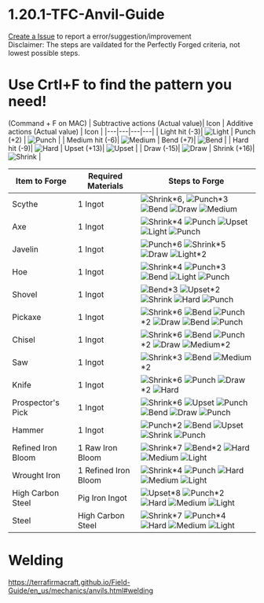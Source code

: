# 1.20.1-TFC-Anvil-Guide
[Create a Issue](https://github.com/Gottaloveeggs/1.20.1-TFC-Anvil-Guide/issues) to report a error/suggestion/improvement\
Disclaimer: The steps are vaildated for the Perfectly Forged criteria, not lowest possible steps.

# Use Crtl+F to find the pattern you need!
(Command + F on MAC)
| Subtractive actions (Actual value)|  Icon | Additive actions (Actual value) |  Icon |
|---|---|---|---|
| Light hit (-3)| ![Light](https://github.com/user-attachments/assets/9a527fb2-b5a3-4ab5-b5e2-011249d2fccf) | Punch (+2) | ![Punch](https://github.com/user-attachments/assets/f43d8668-5b81-4ef9-a869-dbcf43540196) |
| Medium hit (-6)| ![Medium](https://github.com/user-attachments/assets/97a9a9e3-ef8b-44e1-822d-1c5f8bda741e) | Bend (+7)| ![Bend](https://github.com/user-attachments/assets/5d086c68-ef30-494c-b422-e025ab4cb9b6) |
| Hard hit (-9)| ![Hard](https://github.com/user-attachments/assets/286cee82-912b-40bf-9875-2f680a1fb794) | Upset (+13)| ![Upset](https://github.com/user-attachments/assets/1f8ab5a3-a07b-4b0d-93bc-c1045fe7709a) |
| Draw (-15)| ![Draw](https://github.com/user-attachments/assets/45a07500-b019-405a-9bf9-e34201c6cf03) | Shrink (+16)| ![Shrink](https://github.com/user-attachments/assets/025a1080-86af-4fa9-9903-54a04e253e13) |

| Item to Forge | Required Materials | Steps to Forge |
|---|---|---|
|Scythe|1 Ingot| ![Shrink](https://github.com/user-attachments/assets/025a1080-86af-4fa9-9903-54a04e253e13)*6, ![Punch](https://github.com/user-attachments/assets/f43d8668-5b81-4ef9-a869-dbcf43540196)*3 ![Bend](https://github.com/user-attachments/assets/5d086c68-ef30-494c-b422-e025ab4cb9b6) ![Draw](https://github.com/user-attachments/assets/45a07500-b019-405a-9bf9-e34201c6cf03) ![Medium](https://github.com/user-attachments/assets/97a9a9e3-ef8b-44e1-822d-1c5f8bda741e)|
|Axe|1 Ingot| ![Shrink](https://github.com/user-attachments/assets/025a1080-86af-4fa9-9903-54a04e253e13)*4 ![Punch](https://github.com/user-attachments/assets/f43d8668-5b81-4ef9-a869-dbcf43540196) ![Upset](https://github.com/user-attachments/assets/1f8ab5a3-a07b-4b0d-93bc-c1045fe7709a) ![Light](https://github.com/user-attachments/assets/9a527fb2-b5a3-4ab5-b5e2-011249d2fccf) ![Punch](https://github.com/user-attachments/assets/f43d8668-5b81-4ef9-a869-dbcf43540196)|
|Javelin|1 Ingot|![Punch](https://github.com/user-attachments/assets/f43d8668-5b81-4ef9-a869-dbcf43540196)*6 ![Shrink](https://github.com/user-attachments/assets/025a1080-86af-4fa9-9903-54a04e253e13)*5 ![Draw](https://github.com/user-attachments/assets/45a07500-b019-405a-9bf9-e34201c6cf03)  ![Light](https://github.com/user-attachments/assets/9a527fb2-b5a3-4ab5-b5e2-011249d2fccf)*2|
|Hoe|1 Ingot|![Shrink](https://github.com/user-attachments/assets/025a1080-86af-4fa9-9903-54a04e253e13)*4 ![Punch](https://github.com/user-attachments/assets/f43d8668-5b81-4ef9-a869-dbcf43540196)*3 ![Bend](https://github.com/user-attachments/assets/5d086c68-ef30-494c-b422-e025ab4cb9b6) ![Light](https://github.com/user-attachments/assets/9a527fb2-b5a3-4ab5-b5e2-011249d2fccf) ![Punch](https://github.com/user-attachments/assets/f43d8668-5b81-4ef9-a869-dbcf43540196)|
|Shovel|1 Ingot|![Bend](https://github.com/user-attachments/assets/5d086c68-ef30-494c-b422-e025ab4cb9b6)*3 ![Upset](https://github.com/user-attachments/assets/1f8ab5a3-a07b-4b0d-93bc-c1045fe7709a)*2 ![Shrink](https://github.com/user-attachments/assets/025a1080-86af-4fa9-9903-54a04e253e13) ![Hard](https://github.com/user-attachments/assets/286cee82-912b-40bf-9875-2f680a1fb794) ![Punch](https://github.com/user-attachments/assets/f43d8668-5b81-4ef9-a869-dbcf43540196)
|Pickaxe| 1 Ingot | ![Shrink](https://github.com/user-attachments/assets/025a1080-86af-4fa9-9903-54a04e253e13)*6 ![Bend](https://github.com/user-attachments/assets/5d086c68-ef30-494c-b422-e025ab4cb9b6) ![Punch](https://github.com/user-attachments/assets/f43d8668-5b81-4ef9-a869-dbcf43540196)*2 ![Draw](https://github.com/user-attachments/assets/45a07500-b019-405a-9bf9-e34201c6cf03) ![Bend](https://github.com/user-attachments/assets/5d086c68-ef30-494c-b422-e025ab4cb9b6) ![Punch](https://github.com/user-attachments/assets/f43d8668-5b81-4ef9-a869-dbcf43540196) |
|Chisel| 1 Ingot | ![Shrink](https://github.com/user-attachments/assets/025a1080-86af-4fa9-9903-54a04e253e13)*6 ![Bend](https://github.com/user-attachments/assets/5d086c68-ef30-494c-b422-e025ab4cb9b6) ![Punch](https://github.com/user-attachments/assets/f43d8668-5b81-4ef9-a869-dbcf43540196)*2 ![Draw](https://github.com/user-attachments/assets/45a07500-b019-405a-9bf9-e34201c6cf03)  ![Medium](https://github.com/user-attachments/assets/97a9a9e3-ef8b-44e1-822d-1c5f8bda741e)*2
| Saw | 1 Ingot | ![Shrink](https://github.com/user-attachments/assets/025a1080-86af-4fa9-9903-54a04e253e13)*3 ![Bend](https://github.com/user-attachments/assets/5d086c68-ef30-494c-b422-e025ab4cb9b6) ![Medium](https://github.com/user-attachments/assets/97a9a9e3-ef8b-44e1-822d-1c5f8bda741e)*2 |
| Knife | 1 Ingot | ![Shrink](https://github.com/user-attachments/assets/025a1080-86af-4fa9-9903-54a04e253e13)*6 ![Punch](https://github.com/user-attachments/assets/f43d8668-5b81-4ef9-a869-dbcf43540196) ![Draw](https://github.com/user-attachments/assets/45a07500-b019-405a-9bf9-e34201c6cf03)*2 ![Hard](https://github.com/user-attachments/assets/286cee82-912b-40bf-9875-2f680a1fb794)
| Prospector's Pick | 1 Ingot | ![Shrink](https://github.com/user-attachments/assets/025a1080-86af-4fa9-9903-54a04e253e13)*6 ![Upset](https://github.com/user-attachments/assets/1f8ab5a3-a07b-4b0d-93bc-c1045fe7709a) ![Punch](https://github.com/user-attachments/assets/f43d8668-5b81-4ef9-a869-dbcf43540196) ![Bend](https://github.com/user-attachments/assets/5d086c68-ef30-494c-b422-e025ab4cb9b6) ![Draw](https://github.com/user-attachments/assets/45a07500-b019-405a-9bf9-e34201c6cf03) ![Punch](https://github.com/user-attachments/assets/f43d8668-5b81-4ef9-a869-dbcf43540196) |
| Hammer | 1 Ingot | ![Punch](https://github.com/user-attachments/assets/f43d8668-5b81-4ef9-a869-dbcf43540196)*2 ![Bend](https://github.com/user-attachments/assets/5d086c68-ef30-494c-b422-e025ab4cb9b6) ![Upset](https://github.com/user-attachments/assets/1f8ab5a3-a07b-4b0d-93bc-c1045fe7709a) ![Shrink](https://github.com/user-attachments/assets/025a1080-86af-4fa9-9903-54a04e253e13) ![Punch](https://github.com/user-attachments/assets/f43d8668-5b81-4ef9-a869-dbcf43540196) |
| Refined Iron Bloom | 1 Raw Iron Bloom | ![Shrink](https://github.com/user-attachments/assets/025a1080-86af-4fa9-9903-54a04e253e13)*7 ![Bend](https://github.com/user-attachments/assets/5d086c68-ef30-494c-b422-e025ab4cb9b6)*2 ![Hard](https://github.com/user-attachments/assets/286cee82-912b-40bf-9875-2f680a1fb794) ![Medium](https://github.com/user-attachments/assets/97a9a9e3-ef8b-44e1-822d-1c5f8bda741e) ![Light](https://github.com/user-attachments/assets/9a527fb2-b5a3-4ab5-b5e2-011249d2fccf) |
| Wrought Iron | 1 Refined Iron Bloom | ![Shrink](https://github.com/user-attachments/assets/025a1080-86af-4fa9-9903-54a04e253e13)*4 ![Punch](https://github.com/user-attachments/assets/f43d8668-5b81-4ef9-a869-dbcf43540196) ![Hard](https://github.com/user-attachments/assets/286cee82-912b-40bf-9875-2f680a1fb794) ![Medium](https://github.com/user-attachments/assets/97a9a9e3-ef8b-44e1-822d-1c5f8bda741e) ![Light](https://github.com/user-attachments/assets/9a527fb2-b5a3-4ab5-b5e2-011249d2fccf) |
| High Carbon Steel | Pig Iron Ingot | ![Upset](https://github.com/user-attachments/assets/1f8ab5a3-a07b-4b0d-93bc-c1045fe7709a)*8 ![Punch](https://github.com/user-attachments/assets/f43d8668-5b81-4ef9-a869-dbcf43540196)*2 ![Hard](https://github.com/user-attachments/assets/286cee82-912b-40bf-9875-2f680a1fb794) ![Medium](https://github.com/user-attachments/assets/97a9a9e3-ef8b-44e1-822d-1c5f8bda741e) ![Light](https://github.com/user-attachments/assets/9a527fb2-b5a3-4ab5-b5e2-011249d2fccf) |
| Steel | High Carbon Steel | ![Shrink](https://github.com/user-attachments/assets/025a1080-86af-4fa9-9903-54a04e253e13)*7 ![Punch](https://github.com/user-attachments/assets/f43d8668-5b81-4ef9-a869-dbcf43540196)*4 ![Hard](https://github.com/user-attachments/assets/286cee82-912b-40bf-9875-2f680a1fb794) ![Medium](https://github.com/user-attachments/assets/97a9a9e3-ef8b-44e1-822d-1c5f8bda741e) ![Light](https://github.com/user-attachments/assets/9a527fb2-b5a3-4ab5-b5e2-011249d2fccf) |


# Welding
https://terrafirmacraft.github.io/Field-Guide/en_us/mechanics/anvils.html#welding
